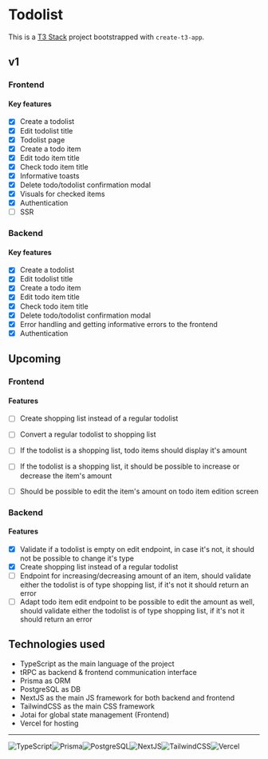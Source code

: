 # Todolist

This is a [T3 Stack](https://create.t3.gg/) project bootstrapped with `create-t3-app`.

## v1
### Frontend

#### Key features
- [x] Create a todolist
- [x] Edit todolist title
- [x] Todolist page
- [x] Create a todo item
- [x] Edit todo item title
- [x] Check todo item title
- [x] Informative toasts
- [x] Delete todo/todolist confirmation modal
- [x] Visuals for checked items
- [x] Authentication
- [ ] SSR

### Backend

#### Key features
- [x] Create a todolist
- [x] Edit todolist title
- [x] Create a todo item
- [x] Edit todo item title
- [x] Check todo item title
- [x] Delete todo/todolist confirmation modal
- [x] Error handling and getting informative errors to the frontend
- [x] Authentication

## Upcoming

### Frontend

#### Features
- [ ] Create shopping list instead of a regular todolist
- [ ] Convert a regular todolist to shopping list
- [ ] If the todolist is a shopping list, todo items should display it's amount
- [ ] If the todolist is a shopping list, it should be possible to increase or decrease the item's amount
- [ ] Should be possible to edit the item's amount on todo item edition screen


### Backend

#### Features
- [x] Validate if a todolist is empty on edit endpoint, in case it's not, it should not be possible to change it's type
- [x] Create shopping list instead of a regular todolist
- [ ] Endpoint for increasing/decreasing amount of an item, should validate either the todolist is of type shopping list, if it's not it should return an error
- [ ] Adapt todo item edit endpoint to be possible to edit the amount as well, should validate either the todolist is of type shopping list, if it's not it should return an error

## Technologies used
- TypeScript as the main language of the project
- tRPC as backend & frontend communication interface
- Prisma as ORM
- PostgreSQL as DB
- NextJS as the main JS framework for both backend and frontend
- TailwindCSS as the main CSS framework
- Jotai for global state management (Frontend)
- Vercel for hosting

---
![TypeScript](https://img.shields.io/badge/TypeScript-007ACC?style=for-the-badge&logo=typescript&logoColor=white)![Prisma](https://img.shields.io/badge/Prisma-3982CE?style=for-the-badge&logo=Prisma&logoColor=white)![PostgreSQL](https://img.shields.io/badge/PostgreSQL-316192?style=for-the-badge&logo=postgresql&logoColor=white)![NextJS](https://img.shields.io/badge/next.js-000000?style=for-the-badge&logo=nextdotjs&logoColor=white)![TailwindCSS](https://img.shields.io/badge/Tailwind_CSS-38B2AC?style=for-the-badge&logo=tailwind-css&logoColor=white)![Vercel](https://img.shields.io/badge/Vercel-000000?style=for-the-badge&logo=vercel&logoColor=white)
